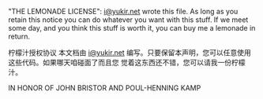 "THE LEMONADE LICENSE":
<i@yukir.net> wrote this file. As long as you retain this notice you
can do whatever you want with this stuff. If we meet some day, and you think
this stuff is worth it, you can buy me a lemonade in return.

柠檬汁授权协议
本文档由 <i@yukir.net> 编写。只要保留本声明，您可以任意使用这些代码。如果哪天咱碰面了而且您 觉着这东西还不错，您可以请我一份柠檬汁。

IN HONOR OF JOHN BRISTOR AND POUL-HENNING KAMP
